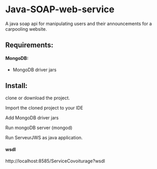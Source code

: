 # Java-SOAP-web-service
A java soap api for manipulating users and their announcements for a carpooling website.

Requirements:
--------------------------

#### MongoDB:
- MongoDB driver jars

Install:
--------------------------

clone or download the project.

Import the cloned project to your IDE

Add MongoDB driver jars

Run mongoDB server (mongod)

Run ServeurJWS as java application.

#### wsdl

http://localhost:8585/ServiceCovoiturage?wsdl
